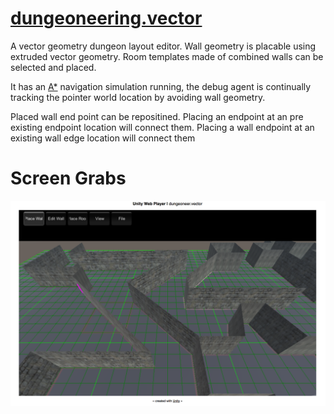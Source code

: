 # [dungeoneering.vector](http://ec2-54-201-237-107.us-west-2.compute.amazonaws.com/dungeoneering/vector/dungeoneering.vector.html)

A vector geometry dungeon layout editor. Wall geometry is placable using extruded vector geometry. Room templates made of combined walls can be selected and placed. 

It has an [A*](http://arongranberg.com/astar/) navigation simulation running, the debug agent is continually tracking the pointer world location by avoiding wall geometry.

Placed wall end point can be repositined. Placing an endpoint at an pre existing endpoint location will connect them. Placing a wall endpoint at an existing wall edge location will connect them 

# Screen Grabs
![Screen1](https://raw.githubusercontent.com/col42dev/dungeoneering.vector/master/Documentation/Screen%20Shot%202015-08-24%20at%2016.21.04.png)

